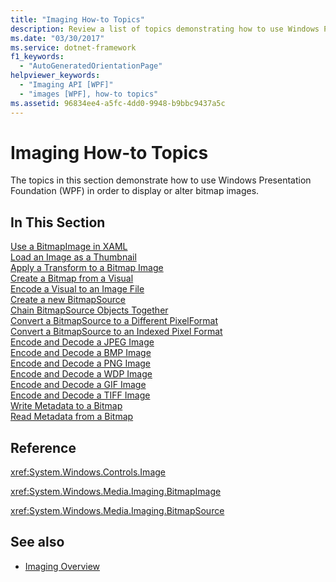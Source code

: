 ```yaml
---
title: "Imaging How-to Topics"
description: Review a list of topics demonstrating how to use Windows Presentation Foundation (WPF) in order to display or alter bitmap images.
ms.date: "03/30/2017"
ms.service: dotnet-framework
f1_keywords: 
  - "AutoGeneratedOrientationPage"
helpviewer_keywords: 
  - "Imaging API [WPF]"
  - "images [WPF], how-to topics"
ms.assetid: 96834ee4-a5fc-4dd0-9948-b9bbc9437a5c
---
```

# Imaging How-to Topics

The topics in this section demonstrate how to use Windows Presentation Foundation (WPF) in order to display or alter bitmap images.  
  
## In This Section  

[Use a BitmapImage in XAML](how-to-use-a-bitmapimage.md)  
[Load an Image as a Thumbnail](how-to-load-an-image-as-a-thumbnail.md)  
[Apply a Transform to a Bitmap Image](how-to-apply-a-transform-to-a-bitmapimage.md)  
[Create a Bitmap from a Visual](how-to-create-a-bitmap-from-a-visual.md)  
[Encode a Visual to an Image File](how-to-encode-a-visual-to-an-image-file.md)  
[Create a new BitmapSource](how-to-create-a-new-bitmapsource.md)  
[Chain BitmapSource Objects Together](how-to-chain-bitmapsource-objects-together.md)  
[Convert a BitmapSource to a Different PixelFormat](how-to-convert-a-bitmapsource-to-a-different-pixelformat.md)  
[Convert a BitmapSource to an Indexed Pixel Format](how-to-convert-a-bitmapsource-to-an-indexed-pixel-format.md)  
[Encode and Decode a JPEG Image](how-to-encode-and-decode-a-jpeg-image.md)  
[Encode and Decode a BMP Image](how-to-encode-and-decode-a-bmp-image.md)  
[Encode and Decode a PNG Image](how-to-encode-and-decode-a-png-image.md)  
[Encode and Decode a WDP Image](how-to-encode-and-decode-a-wdp-image.md)  
[Encode and Decode a GIF Image](how-to-encode-and-decode-a-gif-image.md)  
[Encode and Decode a TIFF Image](how-to-encode-and-decode-a-tiff-image.md)  
[Write Metadata to a Bitmap](how-to-write-metadata-to-a-bitmap.md)  
[Read Metadata from a Bitmap](how-to-read-metadata-from-a-bitmap.md)  
  
## Reference  

<xref:System.Windows.Controls.Image>  
  
<xref:System.Windows.Media.Imaging.BitmapImage>  
  
<xref:System.Windows.Media.Imaging.BitmapSource>  
  
## See also

- [Imaging Overview](imaging-overview.md)
